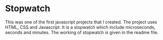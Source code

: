 # Stopwatch
This was one of the first javascript projects that I created. The project uses HTML, CSS and Javascript. It is a stopwatch which include microseconds, seconds and minutes. The working of stopwatch is given in the readme file.
